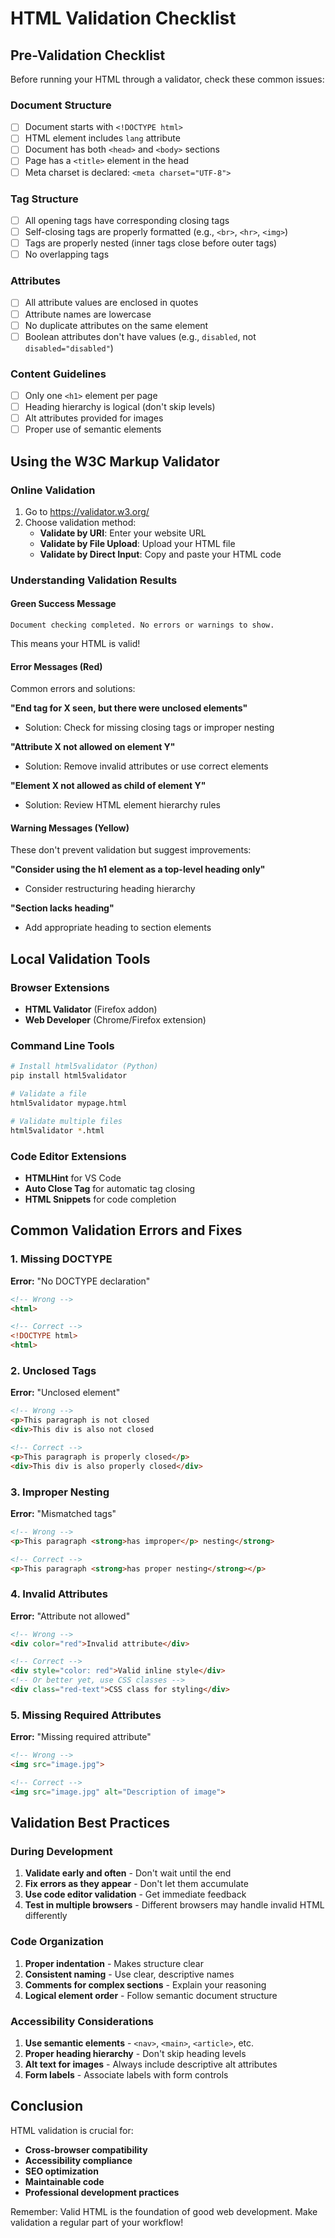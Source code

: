# HTML Validation Checklist

## Pre-Validation Checklist

Before running your HTML through a validator, check these common issues:

### Document Structure
- [ ] Document starts with `<!DOCTYPE html>`
- [ ] HTML element includes `lang` attribute
- [ ] Document has both `<head>` and `<body>` sections
- [ ] Page has a `<title>` element in the head
- [ ] Meta charset is declared: `<meta charset="UTF-8">`

### Tag Structure
- [ ] All opening tags have corresponding closing tags
- [ ] Self-closing tags are properly formatted (e.g., `<br>`, `<hr>`, `<img>`)
- [ ] Tags are properly nested (inner tags close before outer tags)
- [ ] No overlapping tags

### Attributes
- [ ] All attribute values are enclosed in quotes
- [ ] Attribute names are lowercase
- [ ] No duplicate attributes on the same element
- [ ] Boolean attributes don't have values (e.g., `disabled`, not `disabled="disabled"`)

### Content Guidelines
- [ ] Only one `<h1>` element per page
- [ ] Heading hierarchy is logical (don't skip levels)
- [ ] Alt attributes provided for images
- [ ] Proper use of semantic elements

## Using the W3C Markup Validator

### Online Validation
1. Go to https://validator.w3.org/
2. Choose validation method:
   - **Validate by URI**: Enter your website URL
   - **Validate by File Upload**: Upload your HTML file
   - **Validate by Direct Input**: Copy and paste your HTML code

### Understanding Validation Results

#### Green Success Message
```
Document checking completed. No errors or warnings to show.
```
This means your HTML is valid!

#### Error Messages (Red)
Common errors and solutions:

**"End tag for X seen, but there were unclosed elements"**
- Solution: Check for missing closing tags or improper nesting

**"Attribute X not allowed on element Y"**
- Solution: Remove invalid attributes or use correct elements

**"Element X not allowed as child of element Y"**
- Solution: Review HTML element hierarchy rules

#### Warning Messages (Yellow)
These don't prevent validation but suggest improvements:

**"Consider using the h1 element as a top-level heading only"**
- Consider restructuring heading hierarchy

**"Section lacks heading"**
- Add appropriate heading to section elements

## Local Validation Tools

### Browser Extensions
- **HTML Validator** (Firefox addon)
- **Web Developer** (Chrome/Firefox extension)

### Command Line Tools
```bash
# Install html5validator (Python)
pip install html5validator

# Validate a file
html5validator mypage.html

# Validate multiple files
html5validator *.html
```

### Code Editor Extensions
- **HTMLHint** for VS Code
- **Auto Close Tag** for automatic tag closing
- **HTML Snippets** for code completion

## Common Validation Errors and Fixes

### 1. Missing DOCTYPE
**Error:** "No DOCTYPE declaration"
```html
<!-- Wrong -->
<html>

<!-- Correct -->
<!DOCTYPE html>
<html>
```

### 2. Unclosed Tags
**Error:** "Unclosed element"
```html
<!-- Wrong -->
<p>This paragraph is not closed
<div>This div is also not closed

<!-- Correct -->
<p>This paragraph is properly closed</p>
<div>This div is also properly closed</div>
```

### 3. Improper Nesting
**Error:** "Mismatched tags"
```html
<!-- Wrong -->
<p>This paragraph <strong>has improper</p> nesting</strong>

<!-- Correct -->
<p>This paragraph <strong>has proper nesting</strong></p>
```

### 4. Invalid Attributes
**Error:** "Attribute not allowed"
```html
<!-- Wrong -->
<div color="red">Invalid attribute</div>

<!-- Correct -->
<div style="color: red">Valid inline style</div>
<!-- Or better yet, use CSS classes -->
<div class="red-text">CSS class for styling</div>
```

### 5. Missing Required Attributes
**Error:** "Missing required attribute"
```html
<!-- Wrong -->
<img src="image.jpg">

<!-- Correct -->
<img src="image.jpg" alt="Description of image">
```

## Validation Best Practices

### During Development
1. **Validate early and often** - Don't wait until the end
2. **Fix errors as they appear** - Don't let them accumulate
3. **Use code editor validation** - Get immediate feedback
4. **Test in multiple browsers** - Different browsers may handle invalid HTML differently

### Code Organization
1. **Proper indentation** - Makes structure clear
2. **Consistent naming** - Use clear, descriptive names
3. **Comments for complex sections** - Explain your reasoning
4. **Logical element order** - Follow semantic document structure

### Accessibility Considerations
1. **Use semantic elements** - `<nav>`, `<main>`, `<article>`, etc.
2. **Proper heading hierarchy** - Don't skip heading levels
3. **Alt text for images** - Always include descriptive alt attributes
4. **Form labels** - Associate labels with form controls

## Conclusion

HTML validation is crucial for:
- **Cross-browser compatibility**
- **Accessibility compliance**
- **SEO optimization**
- **Maintainable code**
- **Professional development practices**

Remember: Valid HTML is the foundation of good web development. Make validation a regular part of your workflow!